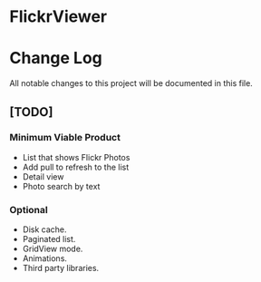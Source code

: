 # FlickrViewer
# Change Log
All notable changes to this project will be documented in this file.

## [TODO]
### Minimum Viable Product
- List that shows Flickr Photos
- Add pull to refresh to the list
- Detail view
- Photo search by text 

### Optional
- Disk cache.
- Paginated list.
- GridView mode.
- Animations.
- Third party libraries.
